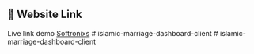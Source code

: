 ## 🔗 Website Link

Live link demo [Softronixs](https://softronixs.web.app/)
#   i s l a m i c - m a r r i a g e - d a s h b o a r d - c l i e n t  
 #   i s l a m i c - m a r r i a g e - d a s h b o a r d - c l i e n t  
 